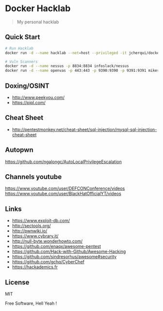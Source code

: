 Docker Hacklab
===

> My personal hacklab

Quick Start
---

```bash
# Run Hacklab
docker run -d --name hacklab --net=host --privileged -it jcherqui/docker-hacklab

# Vuln Scanners
docker run -d --name nessus -p 8834:8834 infoslack/nessus
docker run -d --name openvas -p 443:443 -p 9390:9390 -p 9391:9391 mikesplain/openvas
```

Doxing/OSINT
---

- http://www.peekyou.com/
- https://pipl.com/

Cheat Sheet
---

- http://pentestmonkey.net/cheat-sheet/sql-injection/mysql-sql-injection-cheat-sheet

Autopwn
---

https://github.com/ngalongc/AutoLocalPrivilegeEscalation

Channels youtube
---

https://www.youtube.com/user/DEFCONConference/videos
https://www.youtube.com/user/BlackHatOfficialYT/videos

Links
---

- https://www.exploit-db.com/
- http://sectools.org/
- http://pwnwiki.io/
- https://www.cybrary.it/
- http://null-byte.wonderhowto.com/
- https://github.com/enaqx/awesome-pentest
- https://github.com/Hack-with-Github/Awesome-Hacking
- https://github.com/sindresorhus/awesome#security
- https://github.com/gchq/CyberChef
- https://hackademics.fr

License
---

MIT

Free Software, Hell Yeah !
